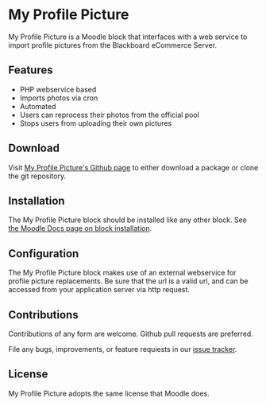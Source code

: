 # My Profile Picture

My Profile Picture is a Moodle block that interfaces with a web service to import profile pictures from the Blackboard eCommerce Server.

## Features

* PHP webservice based
* Imports photos via cron
* Automated
* Users can reprocess their photos from the official pool
* Stops users from uploading their own pictures

## Download

Visit [My Profile Picture's Github page][my_picture_github] to either download a package or clone the git repository.

## Installation

The My Profile Picture block should be installed like any other block. See [the Moodle Docs page on block installation][block_doc].

## Configuration

The My Profile Picture block makes use of an external webservice for profile
picture replacements. Be sure that the url is a valid url, and can be accessed
from your application server via http request.

## Contributions

Contributions of any form are welcome. Github pull requests are preferred.

File any bugs, improvements, or feature requiests in our [issue tracker][issues].

## License

My Profile Picture adopts the same license that Moodle does.

[my_picture_github]: https://github.com/lsuits/my_picture
[block_doc]: http://docs.moodle.org/20/en/Installing_contributed_modules_or_plugins#Block_installation
[issues]: https://github.com/lsuits/my_picture/issues
